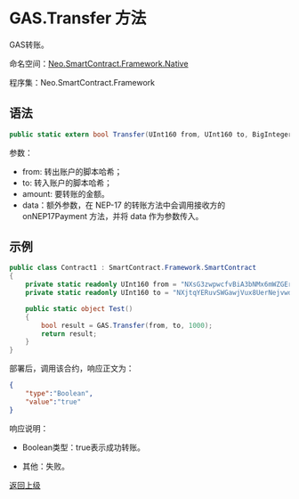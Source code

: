 # GAS.Transfer 方法

GAS转账。

命名空间：[Neo.SmartContract.Framework.Native](../../native.md)

程序集：Neo.SmartContract.Framework

## 语法

```cs
public static extern bool Transfer(UInt160 from, UInt160 to, BigInteger amount, object data = null);
```

参数：

- from: 转出账户的脚本哈希；
- to: 转入账户的脚本哈希；
- amount: 要转账的金额。
- data：额外参数，在 NEP-17 的转账方法中会调用接收方的 onNEP17Payment 方法，并将 data 作为参数传入。

## 示例

```cs
public class Contract1 : SmartContract.Framework.SmartContract
{
    private static readonly UInt160 from = "NXsG3zwpwcfvBiA3bNMx6mWZGEro9ZqTqM".ToScriptHash();
    private static readonly UInt160 to = "NXjtqYERuvSWGawjVux8UerNejvwdYg7eE".ToScriptHash();

    public static object Test()
    {
        bool result = GAS.Transfer(from, to, 1000);
        return result;
    }
}
```

部署后，调用该合约，响应正文为：

```json
{
	"type":"Boolean",
	"value":"true"
}
```

响应说明：

- Boolean类型：true表示成功转账。

- 其他：失败。

[返回上级](../Gas.md)